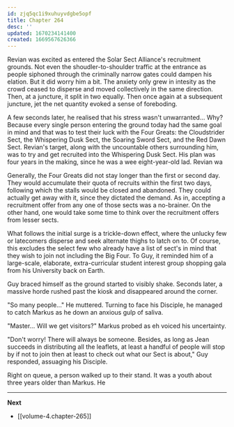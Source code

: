 ```yaml
---
id: zjq5qc1i9xuhuyvdgbe5opf
title: Chapter 264
desc: ''
updated: 1670234141400
created: 1669567626366
---
```


Revian was excited as entered the Solar Sect Alliance's recruitment grounds. Not even the shoudler-to-shoulder traffic at the entrance as people siphoned through the criminally narrow gates could dampen his elation. But it did worry him a bit. The anxiety only grew in intesity as the crowd ceased to disperse and moved collectively in the same direction. Then, at a juncture, it split in two equally. Then once again at a subsequent juncture, jet the net quantity evoked a sense of foreboding.

A few seconds later, he realised that his stress wasn't unwarranted... Why? Because every single person entering the ground today had the same goal in mind and that was to test their luck with the Four Greats: the Cloudstrider Sect, the Whispering Dusk Sect, the Soaring Sword Sect, and the Red Dawn Sect. Revian's target, along with the uncountable others surrounding him, was to try and get recruited into the Whispering Dusk Sect. His plan was four years in the making, since he was a wee eight-year-old lad. Revian wa

Generally, the Four Greats did not stay longer than the first or second day. They would accumulate their quota of recruits within the first two days, following which the stalls would be closed and abandoned. They could actually get away with it, since they dictated the demand. As in, accepting a recruitment offer from any one of those sects was a no-brainer. On the other hand, one would take some time to think over the recruitment offers from lesser sects.

What follows the initial surge is a trickle-down effect, where the unlucky few or latecomers disperse and seek alternate thighs to latch on to. Of course, this excludes the select few who already have a list of sect's in mind that they wish to join not including the Big Four. To Guy, it reminded him of a large-scale, elaborate, extra-curricular student interest group shopping gala from his University back on Earth.

Guy braced himself as the ground started to visibly shake. Seconds later, a massive horde rushed past the kiosk and disappeared around the corner.

"So many people..." He muttered. Turning to face his Disciple, he managed to catch Markus as he down an anxious gulp of saliva.

"Master... Will we get visitors?" Markus probed as eh voiced his uncertainty.

"Don't worry! There will always be someone. Besides, as long as Jean succeeds in distributing all the leaflets, at least a handful of people will stop by if not to join then at least to check out what our Sect is about," Guy responded, assuaging his Disciple.

Right on queue, a person walked up to their stand. It was a youth about three years older than Markus. He 

____

**Next**
* [[volume-4.chapter-265]]